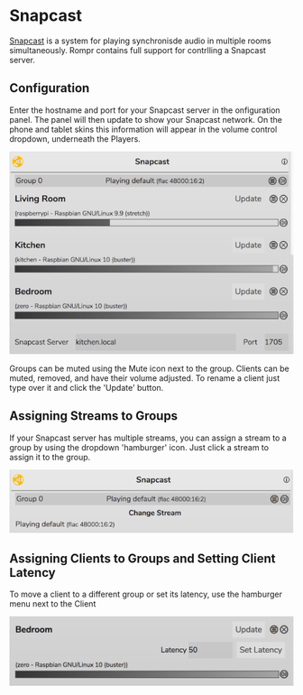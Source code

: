 # Snapcast

[Snapcast](https://github.com/badaix/snapcast) is a system for playing synchronisde audio in multiple rooms simultaneously. Rompr contains full support for contrlling a Snapcast server.

## Configuration

Enter the hostname and port for your Snapcast server in the onfiguration panel. The panel will then update to show your Snapcast network. On the phone and tablet skins this information will appear in the volume control dropdown, underneath the Players.

![](images/snapcast1a.png)

Groups can be muted using the Mute icon next to the group.
Clients can be muted, removed, and have their volume adjusted. To rename a client just type over it and click the 'Update' button.

## Assigning Streams to Groups

If your Snapcast server has multiple streams, you can assign a stream to a group by using the dropdown 'hamburger' icon. Just click a stream to assign it to the group.

![](images/snapcast2a.png)

## Assigning Clients to Groups and Setting Client Latency

To move a client to a different group or set its latency, use the hamburger menu next to the Client

![](images/snapcast3.png)
